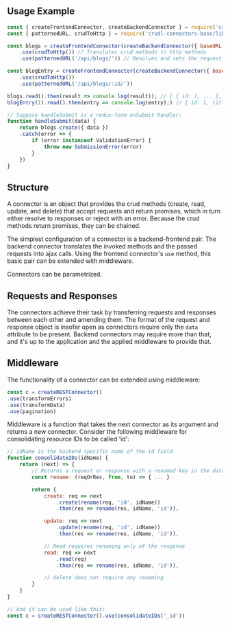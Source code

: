 ## Usage Example

```js
const { createFrontendConnector, createBackendConnector } = require('crudl-connectors-base');
const { patternedURL, crudToHttp } = require('crudl-connectors-base/lib/middleware');

const blogs = createFrontendConnector(createBackendConnector({ baseURL: 'localhost:3000' }))
	.use(crudToHttp()) // Translates crud methods to http methods
	.use(patternedURL('/api/blogs/')) // Resolves and sets the request url

const blogEntry = createFrontendConnector(createBackendConnector({ baseURL: 'localhost:3000' }))
	.use(crudToHttp())
	.use(patternedURL('/api/blogs/:id/'))

blogs.read().then(result => console.log(result)); // [ { id: 1, ... }, { id: 2, ... }, ...]
blogEntry(1).read().then(entry => console.log(entry);) // { id: 1, title: "How to write middleware", ... }

// Suppose handleSubmit is a redux-form onSubmit handler:
function handleSubmit(data) {
    return blogs.create({ data })
    .catch(error => {
        if (error instanceof ValidationError) {
            throw new SubmissionError(error)
        }
    })
}
```

## Structure

A connector is an object that provides the crud methods (create, read, update, and delete) that accept requests and return promises, which in turn either resolve to responses or reject with an error. Because the crud methods return promises, they can be chained.

The simplest configuration of a connector is a backend-frontend pair. The backend connector translates the invoked methods and the passed requests into ajax calls. Using the frontend connector's `use` method, this basic pair can be extended with middleware.

Connectors can be parametrized.

## Requests and Responses

The connectors achieve their task by transferring requests and responses between each other and amending them. The format of the request and response object is insofar open as connectors require only the `data` attribute to be present. Backend connectors may require more than that, and it's up to the application and the applied middleware to provide that.

## Middleware

The functionality of a connector can be extended using middleware:

```js
const c = createRESTConnector()
.use(transformErrors)
.use(transformData)
.use(pagination)
```

Middleware is a function that takes the next connector as its argument and returns a new connector. Consider the following middleware for consolidating resource IDs to be called 'id':

```js
// idName is the backend specific name of the id field
function consolidateIDs(idName) {
    return (next) => {
        // Returns a request or response with a renamed key in the data
        const rename: (reqOrRes, from, to) => { ... }

        return {
            create: req => next
                .create(rename(req, 'id', idName))
                .then(res => rename(res, idName, 'id')),

            update: req => next
                .update(rename(req, 'id', idName))
                .then(res => rename(res, idName, 'id')),

            // Read requires renaming only of the response
            read: req => next
                .read(req)
                .then(res => rename(res, idName, 'id')),

            // delete does not require any renaming
        }
    }
}

// And it can be used like this:
const c = createRESTConnector().use(consolidateIDs('_id'))
```
